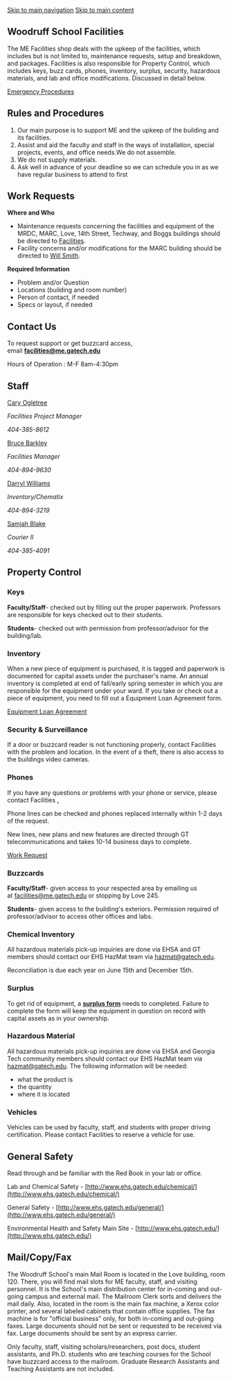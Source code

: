 [Skip to main navigation](https://me.gatech.edu/facilities-1#main-navigation) [Skip to main content](https://me.gatech.edu/facilities-1#main-content)

## Woodruff School Facilities

The ME Facilities shop deals with the upkeep of the facilities, which includes but is not limited to, maintenance requests, setup and breakdown, and packages. Facilities is also responsible for Property Control, which includes keys, buzz cards, phones, inventory, surplus, security, hazardous materials, and lab and office modifications. Discussed in detail below.

[Emergency Procedures](http://www.ehs.gatech.edu/emergency/)

## Rules and Procedures

1. Our main purpose is to support ME and the upkeep of the building and its facilities.
2. Assist and aid the faculty and staff in the ways of installation, special projects, events, and office needs.We do not assemble.
3. We do not supply materials.
4. Ask well in advance of your deadline so we can schedule you in as we have regular business to attend to first

## Work Requests

**Where and Who**

- Maintenance requests concerning the facilities and equipment of the MRDC, MARC, Love, 14th Street, Techway, and Boggs buildings should be directed to [Facilities](mailto:facilities@me.gatech.edu).
- Facility concerns and/or modifications for the MARC building should be directed to [Will Smith](mailto:will.smith@gatech.edu).

**Required Information**

- Problem and/or Question
- Locations (building and room number)
- Person of contact, if needed
- Specs or layout, if needed

## Contact Us

To request support or get buzzcard access, email **[facilities@me.gatech.edu](mailto:facilities@me.gatech.edu)**

Hours of Operation : M-F 8am-4:30pm

## Staff

[Cary Ogletree](http://live-georgia-tech.pantheonsite.io/staff/ogletree)

_Facilities Project Manager_

_404-385-8612_

[Bruce Barkley](http://live-georgia-tech.pantheonsite.io/staff/barkley)

_Facilities Manager_

_404-894-9630_

[Darryl Williams](http://live-georgia-tech.pantheonsite.io/staff/dwilliams)

_Inventory/Chematix_

_404-894-3219_

[Samiah Blake](http://live-georgia-tech.pantheonsite.io/staff/blake)

_Courier II_

_404-385-4091_

## Property Control

### Keys

**Faculty/Staff**\- checked out by filling out the proper paperwork. Professors are responsible for keys checked out to their students.

**Students**\- checked out with permission from professor/advisor for the building/lab.

### Inventory

When a new piece of equipment is purchased, it is tagged and paperwork is documented for capital assets under the purchaser's name. An annual inventory is completed at end of fall/early spring semester in which you are responsible for the equipment under your ward. If you take or check out a piece of equipment, you need to fill out a Equipment Loan Agreement form.

[Equipment Loan Agreement](http://www.business.gatech.edu/cont_web/info/caadForms/loan-agr.doc)

### Security & Surveillance

If a door or buzzcard reader is not functioning properly, contact Facilities with the problem and location. In the event of a theft, there is also access to the buildings video cameras.

### Phones

If you have any questions or problems with your phone or service, please contact Facilities [.](mailto:michael.murphy@me.gatech.edu)

Phone lines can be checked and phones replaced internally within 1-2 days of the request.

New lines, new plans and new features are directed through GT telecommunications and takes 10-14 business days to complete.

[Work Request](https://me.gatech.edu/mailto%3Afacilities%40me.gatech.edu)

### Buzzcards

**Faculty/Staff**\- given access to your respected area by emailing us at [facilities@me.gatech.edu](mailto:facilities@me.gatech.edu) or stopping by Love 245.

**Students**\- given access to the building's exteriors. Permission required of professor/advisor to access other offices and labs.

### Chemical Inventory

All hazardous materials pick-up inquiries are done via EHSA and GT members should contact our EHS HazMat team via [hazmat@gatech.edu](mailto:hazmat@gatech.edu).

Reconciliation is due each year on June 15th and December 15th.

### Surplus

To get rid of equipment, a **[surplus form](http://www.me.gatech.edu/internal/forms/gtforms/pc/EQDISPOS.DOC)** needs to completed. Failure to complete the form will keep the equipment in question on record with capital assets as in your ownership.

### Hazardous Material

All hazardous materials pick-up inquiries are done via EHSA and Georgia Tech community members should contact our EHS HazMat team via [hazmat@gatech.edu](mailto:hazmat@gatech.edu). The following information will be needed:

- what the product is
- the quantity
- where it is located

### Vehicles

Vehicles can be used by faculty, staff, and students with proper driving certification. Please contact Facilities to reserve a vehicle for use.

## General Safety

Read through and be familiar with the Red Book in your lab or office.

Lab and Chemical Safety - [http://www.ehs.gatech.edu/chemical/](http://www.ehs.gatech.edu/chemical/)

General Safety - [http://www.ehs.gatech.edu/general/](http://www.ehs.gatech.edu/general/)

Environmental Health and Safety Main Site - [http://www.ehs.gatech.edu/](http://www.ehs.gatech.edu/)

## Mail/Copy/Fax

The Woodruff School's main Mail Room is located in the Love building, room 120. There, you will find mail slots for ME faculty, staff, and visiting personnel. It is the School's main distribution center for in-coming and out-going campus and external mail. The Mailroom Clerk sorts and delivers the mail daily. Also, located in the room is the main fax machine, a Xerox color printer, and several labeled cabinets that contain office supplies. The fax machine is for "official business" only, for both in-coming and out-going faxes. Large documents should not be sent or requested to be received via fax. Large documents should be sent by an express carrier.

Only faculty, staff, visiting scholars/researchers, post docs, student assistants, and Ph.D. students who are teaching courses for the School have buzzcard access to the mailroom. Graduate Research Assistants and Teaching Assistants are not included.